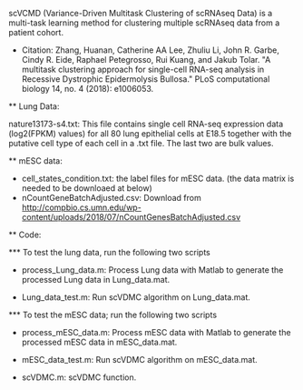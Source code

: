 scVCMD (Variance-Driven Multitask Clustering of scRNAseq Data) is a multi-task learning method for clustering multiple scRNAseq data from a patient cohort.

* Citation: 
Zhang, Huanan, Catherine AA Lee, Zhuliu Li, John R. Garbe, Cindy R. Eide, Raphael Petegrosso, Rui Kuang, and Jakub Tolar. "A multitask clustering approach for single-cell RNA-seq analysis in Recessive Dystrophic Epidermolysis Bullosa." PLoS computational biology 14, no. 4 (2018): e1006053.

** Lung Data:

nature13173-s4.txt: This file contains single cell RNA-seq expression data (log2(FPKM) values) for all 80 lung epithelial cells at E18.5 together with the   putative cell type of each cell in a .txt file. The last two are bulk values.

** mESC data:
- cell_states_condition.txt: the label files for mESC data. (the data matrix is needed to be downloaed at below)
- nCountGeneBatchAdjusted.csv: Download from http://compbio.cs.umn.edu/wp-content/uploads/2018/07/nCountGenesBatchAdjusted.csv

** Code:

*** To test the lung data, run the following two scripts

- process_Lung_data.m: Process Lung data with Matlab to generate the processed Lung data in Lung_data.mat.

- Lung_data_test.m: Run scVDMC algorithm on Lung_data.mat.

*** To test the mESC data; run the following two scripts

- process_mESC_data.m: Process mESC data with Matlab to generate the processed mESC data in mESC_data.mat.

- mESC_data_test.m: Run scVDMC algorithm on mESC_data.mat.

- scVDMC.m: scVDMC function.
